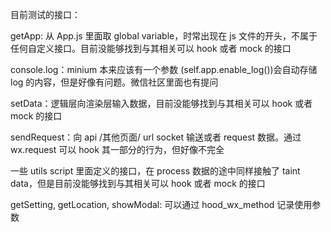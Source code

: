 目前测试的接口：

getApp: 从 App.js 里面取 global variable，时常出现在 js 文件的开头，不属于任何自定义接口。目前没能够找到与其相关可以 hook 或者 mock 的接口

console.log：minium 本来应该有一个参数 (self.app.enable_log())会自动存储 log 的内容，但是好像有问题。微信社区里面也有提问

setData：逻辑层向渲染层输入数据，目前没能够找到与其相关可以 hook 或者 mock 的接口

sendRequest：向 api /其他页面/ url socket 输送或者 request 数据。通过 wx.request 可以 hook 其一部分的行为，但好像不完全

一些 utils script 里面定义的接口，在 process 数据的途中同样接触了 taint data，但是目前没能够找到与其相关可以 hook 或者 mock 的接口

getSetting, getLocation, showModal: 可以通过 hood_wx_method 记录使用参数
